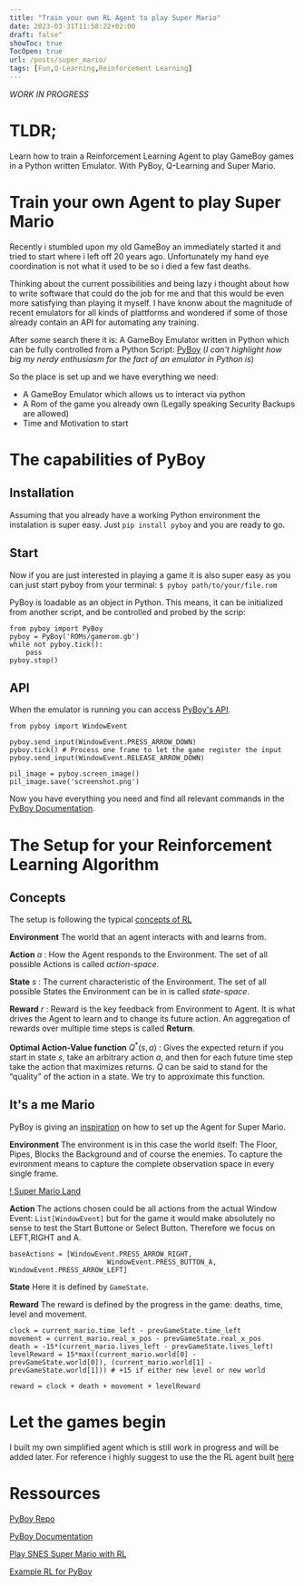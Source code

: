 ```yaml
---
title: "Train your own RL Agent to play Super Mario"
date: 2023-03-31T11:58:22+02:00
draft: false^
showToc: true
TocOpen: true
url: /posts/super_mario/
tags: [Fun,Q-Learning,Reinforcement Learning]
---
```


*WORK IN PROGRESS*

# TLDR;
Learn how to train a Reinforcement Learning Agent to play GameBoy games in a Python written Emulator. With PyBoy, Q-Learning and Super Mario.

# Train your own Agent to play Super Mario

Recently i stumbled upon my old GameBoy an immediately started it and tried to start where i left off 20 years ago.
Unfortunately my hand eye coordination is not what it used to be so i died a few fast deaths.

Thinking about the current possibilities and being lazy i thought about how to write software that could do the job for me and that this would be even more satisfying than playing it myself. I have knonw about the magnitude of recent emulators for all kinds of plattforms and wondered if some of those already contain an API for automating any training.

After some search there it is:
A GameBoy Emulator written in Python which can be fully controlled from a Python Script: [PyBoy](https://github.com/Baekalfen/PyBoy)
(*I can't highlight how big my nerdy enthusiasm for the fact of an emulator in Python is*)

So the place is set up and we have everything we need:
- A GameBoy Emulator which allows us to interact via python
- A Rom of the game you already own (Legally speaking Security Backups are allowed)
- Time and Motivation to start

# The capabilities of PyBoy

## Installation

Assuming that you already have a working Python environment the instalation is super easy.
Just ```pip install pyboy``` and you are ready to go.

## Start

Now if you are just interested in playing a game it is also super easy as you can just start pyboy from your terminal:
``` $ pyboy path/to/your/file.rom ```

PyBoy is loadable as an object in Python. This means, it can be initialized from another script, and be controlled and probed by the scrip:

    from pyboy import PyBoy
    pyboy = PyBoy('ROMs/gamerom.gb')
    while not pyboy.tick():
        pass
    pyboy.stop()

## API

When the emulator is running you can access [PyBoy's API](https://docs.pyboy.dk/index.html).

    from pyboy import WindowEvent

    pyboy.send_input(WindowEvent.PRESS_ARROW_DOWN)
    pyboy.tick() # Process one frame to let the game register the input
    pyboy.send_input(WindowEvent.RELEASE_ARROW_DOWN)

    pil_image = pyboy.screen_image()
    pil_image.save('screenshot.png')


Now you have everything you need and find all relevant commands in the [PyBoy Documentation](https://docs.pyboy.dk/index.html).


# The Setup for your Reinforcement Learning Algorithm

## Concepts

The setup is following the typical [concepts of RL](https://spinningup.openai.com/en/latest/spinningup/rl_intro.html)

**Environment** The world that an agent interacts with and learns from.

**Action** $a$ : How the Agent responds to the Environment. The
set of all possible Actions is called *action-space*.

**State** $s$ : The current characteristic of the Environment. The
set of all possible States the Environment can be in is called
*state-space*.

**Reward** $r$ : Reward is the key feedback from Environment to
Agent. It is what drives the Agent to learn and to change its future
action. An aggregation of rewards over multiple time steps is called
**Return**.

**Optimal Action-Value function** $Q^*(s,a)$ : Gives the expected
return if you start in state $s$, take an arbitrary action
$a$, and then for each future time step take the action that
maximizes returns. $Q$ can be said to stand for the “quality” of
the action in a state. We try to approximate this function.

## It's a me Mario

PyBoy is giving an [inspiration](https://github.com/Baekalfen/PyBoy/wiki/Scripts,-AI-and-Bots) on how to set up the Agent for Super Mario.

**Environment** The environment is in this case the world itself: The Floor, Pipes, Blocks the Background and of course the enemies. To capture the evironment means to capture the complete observation space in every single frame.

[! Super Mario Land](images/Super_Mario_Land.jpeg)

**Action** The actions chosen could be all actions from the actual Window Event: ```List[WindowEvent]``` but for the game it would make absolutely no sense to test the Start Buttone or Select Button. Therefore we focus on LEFT,RIGHT and A.

    baseActions = [WindowEvent.PRESS_ARROW_RIGHT,
                            WindowEvent.PRESS_BUTTON_A, WindowEvent.PRESS_ARROW_LEFT]

**State** Here it is defined by ```GameState```.

**Reward** The reward is defined by the progress in the game: deaths, time, level and movement.

    clock = current_mario.time_left - prevGameState.time_left
    movement = current_mario.real_x_pos - prevGameState.real_x_pos
    death = -15*(current_mario.lives_left - prevGameState.lives_left)
    levelReward = 15*max((current_mario.world[0] - prevGameState.world[0]), (current_mario.world[1] - prevGameState.world[1])) # +15 if either new level or new world

    reward = clock + death + movement + levelReward

# Let the games begin

I built my own simplified agent which is still work in progress and will be added later. For reference i highly suggest to use the the RL agent built [here](https://github.com/lixado/PyBoy-RL)

# Ressources

[PyBoy Repo](https://github.com/Baekalfen/PyBoy)

[PyBoy Documentation](https://docs.pyboy.dk/index.html)

[Play SNES Super Mario with RL](https://pytorch.org/tutorials/intermediate/mario_rl_tutorial.html)

[Example RL for PyBoy](https://github.com/lixado/PyBoy-RL)


